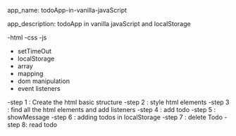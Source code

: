 app_name:
todoApp-in-vanilla-javaScript

app_description:
todoApp in vanilla javaScript and localStorage

-html
-css
-js 
 - setTimeOut
 - localStorage
 - array
 - mapping 
 - dom manipulation 
 - event listeners

-step 1 : Create the html basic structure
-step 2 : style html elements
-step 3 : find all the html elements and add listeners 
-step 4 : add todo 
-step 5 : showMessage
-step 6 : adding todos in localStorage 
-step 7 : delete Todo 
-step 8:  read todo 
